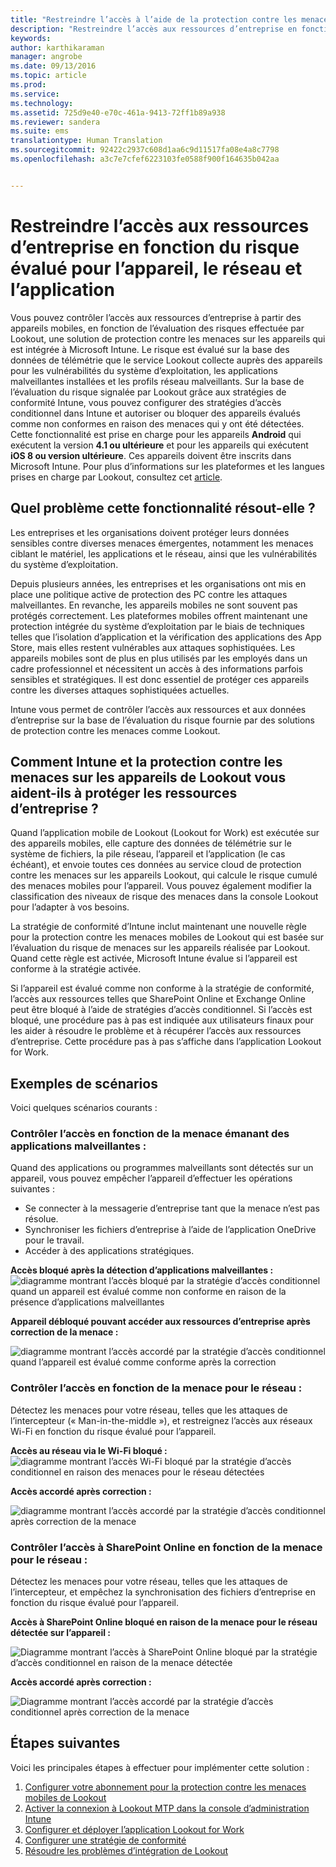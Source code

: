 ```yaml
---
title: "Restreindre l’accès à l’aide de la protection contre les menaces sur les appareils | Microsoft Intune"
description: "Restreindre l’accès aux ressources d’entreprise en fonction du risque évalué pour l’appareil, le réseau et l’application."
keywords: 
author: karthikaraman
manager: angrobe
ms.date: 09/13/2016
ms.topic: article
ms.prod: 
ms.service: 
ms.technology: 
ms.assetid: 725d9e40-e70c-461a-9413-72ff1b89a938
ms.reviewer: sandera
ms.suite: ems
translationtype: Human Translation
ms.sourcegitcommit: 92422c2937c608d1aa6c9d11517fa08e4a8c7798
ms.openlocfilehash: a3c7e7cfef6223103fe0588f900f164635b042aa


---
```


# Restreindre l’accès aux ressources d’entreprise en fonction du risque évalué pour l’appareil, le réseau et l’application
Vous pouvez contrôler l’accès aux ressources d’entreprise à partir des appareils mobiles, en fonction de l’évaluation des risques effectuée par Lookout, une solution de protection contre les menaces sur les appareils qui est intégrée à Microsoft Intune. Le risque est évalué sur la base des données de télémétrie que le service Lookout collecte auprès des appareils pour les vulnérabilités du système d’exploitation, les applications malveillantes installées et les profils réseau malveillants. Sur la base de l’évaluation du risque signalée par Lookout grâce aux stratégies de conformité Intune, vous pouvez configurer des stratégies d’accès conditionnel dans Intune et autoriser ou bloquer des appareils évalués comme non conformes en raison des menaces qui y ont été détectées.  Cette fonctionnalité est prise en charge pour les appareils **Android** qui exécutent la version **4.1 ou ultérieure** et pour les appareils qui exécutent **iOS 8 ou version ultérieure**. Ces appareils doivent être inscrits dans Microsoft Intune.  Pour plus d’informations sur les plateformes et les langues prises en charge par Lookout, consultez cet [article](https://personal.support.lookout.com/hc/en-us/articles/114094140253).
## Quel problème cette fonctionnalité résout-elle ?
Les entreprises et les organisations doivent protéger leurs données sensibles contre diverses menaces émergentes, notamment les menaces ciblant le matériel, les applications et le réseau, ainsi que les vulnérabilités du système d’exploitation.

Depuis plusieurs années, les entreprises et les organisations ont mis en place une politique active de protection des PC contre les attaques malveillantes. En revanche, les appareils mobiles ne sont souvent pas protégés correctement. Les plateformes mobiles offrent maintenant une protection intégrée du système d’exploitation par le biais de techniques telles que l’isolation d’application et la vérification des applications des App Store, mais elles restent vulnérables aux attaques sophistiquées. Les appareils mobiles sont de plus en plus utilisés par les employés dans un cadre professionnel et nécessitent un accès à des informations parfois sensibles et stratégiques. Il est donc essentiel de protéger ces appareils contre les diverses attaques sophistiquées actuelles.

Intune vous permet de contrôler l’accès aux ressources et aux données d’entreprise sur la base de l’évaluation du risque fournie par des solutions de protection contre les menaces comme Lookout.

## Comment Intune et la protection contre les menaces sur les appareils de Lookout vous aident-ils à protéger les ressources d’entreprise ?
Quand l’application mobile de Lookout (Lookout for Work) est exécutée sur des appareils mobiles, elle capture des données de télémétrie sur le système de fichiers, la pile réseau, l’appareil et l’application (le cas échéant), et envoie toutes ces données au service cloud de protection contre les menaces sur les appareils Lookout, qui calcule le risque cumulé des menaces mobiles pour l’appareil. Vous pouvez également modifier la classification des niveaux de risque des menaces dans la console Lookout pour l’adapter à vos besoins.  

La stratégie de conformité d’Intune inclut maintenant une nouvelle règle pour la protection contre les menaces mobiles de Lookout qui est basée sur l’évaluation du risque de menaces sur les appareils réalisée par Lookout. Quand cette règle est activée, Microsoft Intune évalue si l’appareil est conforme à la stratégie activée.

Si l’appareil est évalué comme non conforme à la stratégie de conformité, l’accès aux ressources telles que SharePoint Online et Exchange Online peut être bloqué à l’aide de stratégies d’accès conditionnel. Si l’accès est bloqué, une procédure pas à pas est indiquée aux utilisateurs finaux pour les aider à résoudre le problème et à récupérer l’accès aux ressources d’entreprise. Cette procédure pas à pas s’affiche dans l’application Lookout for Work.

## Exemples de scénarios
Voici quelques scénarios courants :
### Contrôler l’accès en fonction de la menace émanant des applications malveillantes :
Quand des applications ou programmes malveillants sont détectés sur un appareil, vous pouvez empêcher l’appareil d’effectuer les opérations suivantes :
* Se connecter à la messagerie d’entreprise tant que la menace n’est pas résolue.
* Synchroniser les fichiers d’entreprise à l’aide de l’application OneDrive pour le travail.
* Accéder à des applications stratégiques.

**Accès bloqué après la détection d’applications malveillantes :**
![diagramme montrant l’accès bloqué par la stratégie d’accès conditionnel quand un appareil est évalué comme non conforme en raison de la présence d’applications malveillantes](../media/mtp/malicious-apps-blocked.png)

**Appareil débloqué pouvant accéder aux ressources d’entreprise après correction de la menace :**

![diagramme montrant l’accès accordé par la stratégie d’accès conditionnel quand l’appareil est évalué comme conforme après la correction](../media/mtp/malicious-apps-unblocked.png)
### Contrôler l’accès en fonction de la menace pour le réseau :
Détectez les menaces pour votre réseau, telles que les attaques de l’intercepteur (« Man-in-the-middle »), et restreignez l’accès aux réseaux Wi-Fi en fonction du risque évalué pour l’appareil.

**Accès au réseau via le Wi-Fi bloqué :**
![diagramme montrant l’accès Wi-Fi bloqué par la stratégie d’accès conditionnel en raison des menaces pour le réseau détectées](../media/mtp/network-wifi-blocked.png)

**Accès accordé après correction :**

![diagramme montrant l’accès accordé par la stratégie d’accès conditionnel après correction de la menace](../media/mtp/network-wifi-unblocked.png)
### Contrôler l’accès à SharePoint Online en fonction de la menace pour le réseau :

Détectez les menaces pour votre réseau, telles que les attaques de l’intercepteur, et empêchez la synchronisation des fichiers d’entreprise en fonction du risque évalué pour l’appareil.

**Accès à SharePoint Online bloqué en raison de la menace pour le réseau détectée sur l’appareil :**

![Diagramme montrant l’accès à SharePoint Online bloqué par la stratégie d’accès conditionnel en raison de la menace détectée](../media/mtp/network-spo-blocked.png)


**Accès accordé après correction :**

![Diagramme montrant l’accès accordé par la stratégie d’accès conditionnel après correction de la menace](../media/mtp/network-spo-unblocked.png)

## Étapes suivantes
Voici les principales étapes à effectuer pour implémenter cette solution :
1.  [Configurer votre abonnement pour la protection contre les menaces mobiles de Lookout](set-up-your-subscription-with-lookout-mtp.md)
2.  [Activer la connexion à Lookout MTP dans la console d’administration Intune](enable-lookout-mtp-connection-in-intune.md)
3.  [Configurer et déployer l’application Lookout for Work](configure-and-deploy-lookout-for-work-apps.md)
4.  [Configurer une stratégie de conformité](enable-device-threat-protection-rule-in-compliance-policy.md)
5.  [Résoudre les problèmes d’intégration de Lookout](http://docs.microsoft.com/en-us/intune/troubleshoot/troubleshooting-lookout-integration)



<!--HONumber=Oct16_HO2-->


